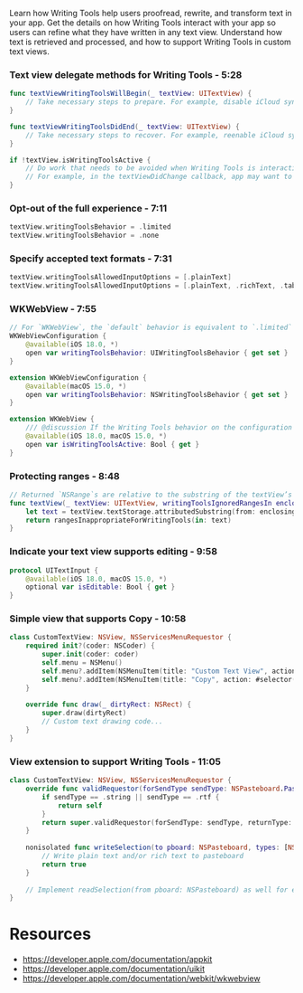Learn how Writing Tools help users proofread, rewrite, and transform text in your app. Get the details on how Writing Tools interact with your app so users can refine what they have written in any text view. Understand how text is retrieved and processed, and how to support Writing Tools in custom text views.

### Text view delegate methods for Writing Tools - 5:28
```swift
func textViewWritingToolsWillBegin(_ textView: UITextView) { 
    // Take necessary steps to prepare. For example, disable iCloud synch.
}

func textViewWritingToolsDidEnd(_ textView: UITextView) { 
    // Take necessary steps to recover. For example, reenable iCloud sync.
}

if !textView.isWritingToolsActive { 
    // Do work that needs to be avoided when Writing Tools is interacting with text view 
    // For example, in the textViewDidChange callback, app may want to avoid certain things when Writing Tools is active
}
```

### Opt-out of the full experience - 7:11
```swift
textView.writingToolsBehavior = .limited
textView.writingToolsBehavior = .none
```

### Specify accepted text formats - 7:31
```swift
textView.writingToolsAllowedInputOptions = [.plainText]
textView.writingToolsAllowedInputOptions = [.plainText, .richText, .table]
```

### WKWebView - 7:55
```swift
// For `WKWebView`, the `default` behavior is equivalent to `.limited` extension 
WKWebViewConfiguration { 
    @available(iOS 18.0, *) 
    open var writingToolsBehavior: UIWritingToolsBehavior { get set } 
}

extension WKWebViewConfiguration { 
    @available(macOS 15.0, *) 
    open var writingToolsBehavior: NSWritingToolsBehavior { get set } 
}

extension WKWebView { 
    /// @discussion If the Writing Tools behavior on the configuration is `.limited`, this will always be `false`. 
    @available(iOS 18.0, macOS 15.0, *) 
    open var isWritingToolsActive: Bool { get } 
}
```

### Protecting ranges - 8:48
```swift
// Returned `NSRange`s are relative to the substring of the textView’s textStorage from `enclosingRange`
func textView(_ textView: UITextView, writingToolsIgnoredRangesIn enclosingRange: NSRange) -> [NSRange] { 
    let text = textView.textStorage.attributedSubstring(from: enclosingRange) 
    return rangesInappropriateForWritingTools(in: text) 
}
```

### Indicate your text view supports editing - 9:58
```swift
protocol UITextInput { 
    @available(iOS 18.0, macOS 15.0, *) 
    optional var isEditable: Bool { get } 
}
```

### Simple view that supports Copy - 10:58
```swift
class CustomTextView: NSView, NSServicesMenuRequestor { 
    required init?(coder: NSCoder) { 
        super.init(coder: coder) 
        self.menu = NSMenu() 
        self.menu?.addItem(NSMenuItem(title: "Custom Text View", action: nil, keyEquivalent: "")) 
        self.menu?.addItem(NSMenuItem(title: "Copy", action: #selector(copy(_:)), keyEquivalent: "")) 
    } 
    
    override func draw(_ dirtyRect: NSRect) { 
        super.draw(dirtyRect) 
        // Custom text drawing code...
    } 
}
```

### View extension to support Writing Tools - 11:05
```swift
class CustomTextView: NSView, NSServicesMenuRequestor { 
    override func validRequestor(forSendType sendType: NSPasteboard.PasteboardType?, returnType: NSPasteboard.PasteboardType?) -> Any? { 
        if sendType == .string || sendType == .rtf { 
            return self 
        } 
        return super.validRequestor(forSendType: sendType, returnType: returnType) 
    } 
    
    nonisolated func writeSelection(to pboard: NSPasteboard, types: [NSPasteboard.PasteboardType]) -> Bool { 
        // Write plain text and/or rich text to pasteboard 
        return true 
    } 
    
    // Implement readSelection(from pboard: NSPasteboard) as well for editable view 
}
```
# Resources
* https://developer.apple.com/documentation/appkit
* https://developer.apple.com/documentation/uikit
* https://developer.apple.com/documentation/webkit/wkwebview
